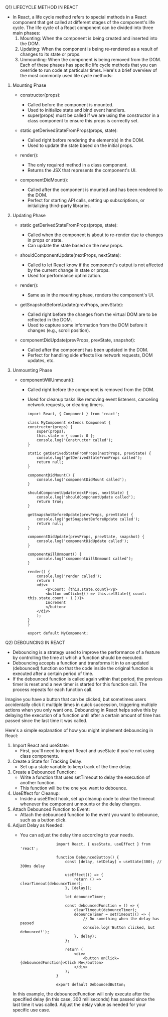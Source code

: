 Q1) LIFECYCLE METHOD IN REACT
 - In React, a life cycle method refers to special methods in a React component that get called at different stages of the component's life cycle. The life cycle of a React component can be divided into three main phases:
    1) Mounting: When the component is being created and inserted into the DOM.
    2) Updating: When the component is being re-rendered as a result of changes to its state or props.
    3) Unmounting: When the component is being removed from the DOM.
    Each of these phases has specific life cycle methods that you can override to run code at particular times. Here's a brief overview of the most commonly used life cycle methods:

 1) Mounting Phase
      - constructor(props):
          - Called before the component is mounted.
          - Used to initialize state and bind event handlers.
          - super(props) must be called if we are using the constructor in a class component to ensure    this.props is correctly set.

      - static getDerivedStateFromProps(props, state):
          - Called right before rendering the element(s) in the DOM.
          - Used to update the state based on the initial props.

      - render():
          - The only required method in a class component.
          - Returns the JSX that represents the component's UI.

      - componentDidMount():
          - Called after the component is mounted and has been rendered to the DOM.
          - Perfect for starting API calls, setting up subscriptions, or initializing third-party libraries.

 2) Updating Phase
      - static getDerivedStateFromProps(props, state):
          - Called when the component is about to re-render due to changes in props or state.
          - Can update the state based on the new props.

      - shouldComponentUpdate(nextProps, nextState):
          - Called to let React know if the component's output is not affected by the current change in state or props.
          - Used for performance optimization.

      - render():
          - Same as in the mounting phase, renders the component's UI.

      - getSnapshotBeforeUpdate(prevProps, prevState):
          - Called right before the changes from the virtual DOM are to be reflected in the DOM.
          - Used to capture some information from the DOM before it changes (e.g., scroll position).

      - componentDidUpdate(prevProps, prevState, snapshot):
          - Called after the component has been updated in the DOM.
          - Perfect for handling side effects like network requests, DOM updates, etc.

 3) Unmounting Phase
      - componentWillUnmount():
          - Called right before the component is removed from the DOM.
          - Used for cleanup tasks like removing event listeners, canceling network requests, or clearing timers.

                import React, { Component } from 'react';

                class MyComponent extends Component {
                constructor(props) {
                    super(props);
                    this.state = { count: 0 };
                    console.log('Constructor called');
                }

                static getDerivedStateFromProps(nextProps, prevState) {
                    console.log('getDerivedStateFromProps called');
                    return null;
                }

                componentDidMount() {
                    console.log('componentDidMount called');
                }

                shouldComponentUpdate(nextProps, nextState) {
                    console.log('shouldComponentUpdate called');
                    return true;
                }

                getSnapshotBeforeUpdate(prevProps, prevState) {
                    console.log('getSnapshotBeforeUpdate called');
                    return null;
                }

                componentDidUpdate(prevProps, prevState, snapshot) {
                    console.log('componentDidUpdate called');
                }

                componentWillUnmount() {
                    console.log('componentWillUnmount called');
                }

                render() {
                    console.log('render called');
                    return (
                    <div>
                        <p>Count: {this.state.count}</p>
                        <button onClick={() => this.setState({ count: this.state.count + 1 })}>
                        Increment
                        </button>
                    </div>
                    );
                }
                }

                export default MyComponent;



Q2) DEBOUNCING IN REACT 
   - Debouncing is a strategy used to improve the performance of a feature by controlling the time at which a function should be executed.
   - Debouncing accepts a function and transforms it in to an updated (debounced) function so that the code inside the original function is executed after a certain period of time.
   - If the debounced function is called again within that period, the previous timer is reset and a new timer is started for this function call. The process repeats for each function call.

Imagine you have a button that can be clicked, but sometimes users accidentally click it multiple times in quick succession, triggering multiple actions when you only want one. Debouncing in React helps solve this by delaying the execution of a function until after a certain amount of time has passed since the last time it was called.

Here's a simple explanation of how you might implement debouncing in React:
 1) Import React and useState: 
      - First, you'll need to import React and useState if you're not using class components.
 2) Create a State for Tracking Delay: 
      - Set up a state variable to keep track of the time delay.
 3) Create a Debounced Function: 
      - Write a function that uses setTimeout to delay the execution of another function. 
      - This function will be the one you want to debounce.
 4) UseEffect for Cleanup: 
      - Inside a useEffect hook, set up cleanup code to clear the timeout whenever the component unmounts or
       the delay changes.
 5) Attach Debounced Function to Event: 
      - Attach the debounced function to the event you want to debounce, such as a button click.
 6) Adjust Delay as Needed: 
      - You can adjust the delay time according to your needs.


                            import React, { useState, useEffect } from 'react';

                            function DebouncedButton() {
                                const [delay, setDelay] = useState(300); // 300ms delay

                                useEffect(() => {
                                    return () => clearTimeout(debounceTimer);
                                }, [delay]);

                                let debounceTimer;

                                const debouncedFunction = () => {
                                    clearTimeout(debounceTimer);
                                    debounceTimer = setTimeout(() => {
                                        // Do something when the delay has passed
                                        console.log('Button clicked, but debounced!');
                                    }, delay);
                                };

                                return (
                                    <div>
                                        <button onClick={debouncedFunction}>Click Me</button>
                                    </div>
                                );
                            }

                            export default DebouncedButton;


    In this example, the debouncedFunction will only execute after the specified delay (in this case, 300 
    milliseconds) has passed since the last time it was called. Adjust the delay value as needed for your 
    specific use case.
